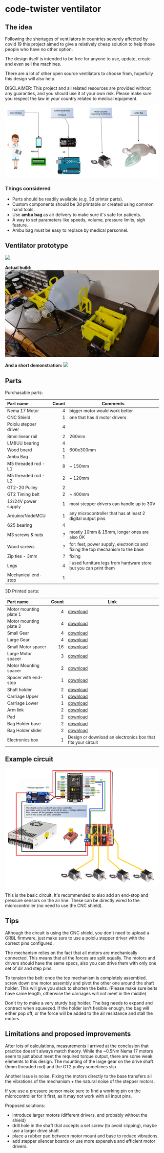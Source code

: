 # code-twister ventilator

## The idea

Following the shortages of ventilators in countries severely affected by covid 19 this project aimed to give a relatively cheap solution to help those people who have no other option.

The design itself is intended to be free for anyone to use, update, create and even sell the machines.

There are a lot of other open source ventilators to choose from, hopefully this design will also help.

DISCLAIMER: This project and all related resources are provided without any guaranties, and you should use it at your own risk. Please make sure you respect the law in your country related to medical equipment.

![Ventilator idea](resources/ventilator_idea.png "The basic ventilator idea")

### Things considered
 - Parts should be readily available (e.g. 3d printer parts).
 - Custom components should be 3d printable or created using common hand tools.
 - Use **ambu bag** as air delivery to make sure it's safe for patients.
 - A way to set parameters like speeds, volume, pressure limits, sigh feature.
 - Ambu bag must be easy to replace by medical personnel.

## Ventilator prototype

[![](http://img.youtube.com/vi/9s-Q_Xbm_GY/0.jpg)](http://www.youtube.com/watch?v=9s-Q_Xbm_GY "Prototype")

**Actual build:**
![Prototype build](resources/proto_build.jpg "Prototype build")

**And a short demonstration:**
[![](http://img.youtube.com/vi/f7BWuTpa6zQ/0.jpg)](http://www.youtube.com/watch?v=f7BWuTpa6zQ "Example prototype build")

## Parts 

Purchasable parts:

| Part name             | Count | Comments                       |
|:----------------------|------:|--------------------------------|
| Nema 17 Motor         |      4| bigger motor would work better |
| CNC Shield            |      1| one that has 4 motor drivers   |
| Pololu stepper driver |      4|                                |
| 8mm linear rail       |      2| 260mm                          |
| LM8UU bearing         |      4|                                |
| Wood board            |      1| 600x300mm                      |
| Ambu Bag              |      1|                                |
| M5 threaded rod - L1  |      8| ~ 150mm                        |
| M5 threaded rod - L2  |      2| ~ 120mm                        |
| GT2-20 Pulley         |      2|                                |
| GT2 Timing belt       |      2| ~ 400mm                        |
| 12/24V power supply   |      1| most stepper drivers can handle up to 30V |
| Arduino/NodeMCU       |      1| any microcontroller that has at least 2 digital output pins |
| 625 bearing           |      4|                                |
| M3 screws & nuts      |      ?| mostly 10mm & 15mm, longer ones are also OK |
| Wood screws           |      ?| for: feet, power supply, electronics and fixing the top mechanism to the base |
| Zip ties - 3mm        |      ?| fixing                                | 
| Legs                  |      4| I used furniture legs from hardware store but you can print them |
| Mechanical end-stop   |      1|                                | 

3D Printed parts:

| Part name                   | Count | Link                             |
|:----------------------------|------:|----------------------------------|
| Motor mounting plate 1      |      4| [download](3d_models/MountingPlate1.stl)  |
| Motor mounting plate 2      |      4| [download](3d_models/MountingPlate2.stl)|
| Small Gear                  |      4| [download](3d_models/InputGear.stl)|
| Large Gear                  |      4| [download](3d_models/OutputGear.stl)|
| Small Motor spacer          |     16| [download](3d_models/SmallMotorSpacer.stl)|
| Large Motor spacer          |      3| [download](3d_models/LargeMotorSpacer.stl)|
| Motor Mounting spacer       |      2| [download](3d_models/MotorMountingSpacer.stl)|
| Spacer with end-stop        |      1| [download](3d_models/SpacerWithEndstop.stl)|
| Shaft holder                |      2| [download](3d_models/ShaftHolder.stl)|
| Carriage Upper              |      1| [download](3d_models/CarriageUpper.stl)|
| Carriage Lower              |      1| [download](3d_models/CarriageLower.stl)|
| Arm link                    |      2| [download](3d_models/ArmLink.stl)|
| Pad                         |      2| [download](3d_models/Pad.stl)|
| Bag Holder base             |      2| [download](3d_models/BagHolderBase.stl)|
| Bag Holder slider           |      2| [download](3d_models/BagHolderSlider.stl)|
| Electronics box             |      1| Design or download an electronics box that fits your circuit |

## Example circuit

![Schematic](resources/schematic.png "An example circuit")

This is the basic circuit. It's recommended to also add an end-stop and pressure sensors on the air line. These can be directly wired to the microcontroller (no need to use the CNC shield).

## Tips

Although the circuit is using the CNC shield, you don't need to upload a GRBL firmware, just make sure to use a pololu stepper driver with the correct pins configured.

The mechanism relies on the fact that all motors are mechanically connected. This means that all the forces are split equally. The motors and drivers should have the same specs, also you can drive them with only one set of dir and step pins.

To tension the belt: once the top mechanism is completely assembled, screw down one motor assembly and pivot the other one around the shaft holder. This will give you slack to shorten the belts. (Please make sure belts have same length, otherwise the carriages will not meet in the middle)

Don't try to make a very sturdy bag holder. The bag needs to expand and contract when squeezed. If the holder isn't flexible enough, the bag will either pop off, or the force will be added to the air resistance and stall the motors.  

## Limitations and proposed improvements

After lots of calculations, measurements I arrived at the conclusion that practice doesn't always match theory.
While the ~0.5Nm Nema 17 motors seem to just about meet the required torque output, there are some weak elements to this design.
The mounting of the large gear on the drive shaft (5mm threaded rod) and the GT2 pulley sometimes slip. 

Another issue is noise. Fixing the motors directly to the base transfers all the vibrations of the mechanism + the natural noise of the stepper motors.

If you use a pressure sensor make sure to find a working pin on the microcontroller for it first, as it may not work with all input pins.

Proposed solutions:
 * introduce larger motors (different drivers, and probably without the shield)
 * drill hole in the shaft that accepts a set screw (to avoid slipping), maybe use a larger drive shaft
 * place a rubber pad between motor mount and base to reduce vibrations.
 * add stepper silencer boards or use more expensive and efficient motor drivers.
